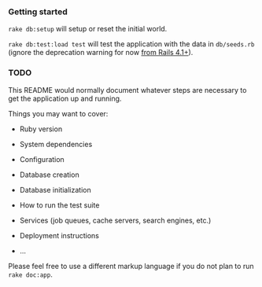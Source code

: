 ### Getting started

`rake db:setup` will setup or reset the initial world.

`rake db:test:load test` will test the application with the data in `db/seeds.rb` (ignore the deprecation warning for now [from Rails 4.1+](https://github.com/rails/rails/pull/13528)).

### TODO

This README would normally document whatever steps are necessary to get the
application up and running.

Things you may want to cover:

* Ruby version

* System dependencies

* Configuration

* Database creation

* Database initialization

* How to run the test suite

* Services (job queues, cache servers, search engines, etc.)

* Deployment instructions

* ...


Please feel free to use a different markup language if you do not plan to run
`rake doc:app`.
